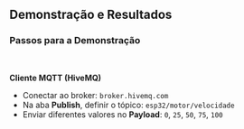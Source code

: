 
## Demonstração e Resultados

### Passos para a Demonstração

<br>

**Cliente MQTT (HiveMQ)**

- Conectar ao broker: `broker.hivemq.com`
- Na aba **Publish**, definir o tópico: `esp32/motor/velocidade`
- Enviar diferentes valores no **Payload**: `0`, `25`, `50`, `75`, `100`
